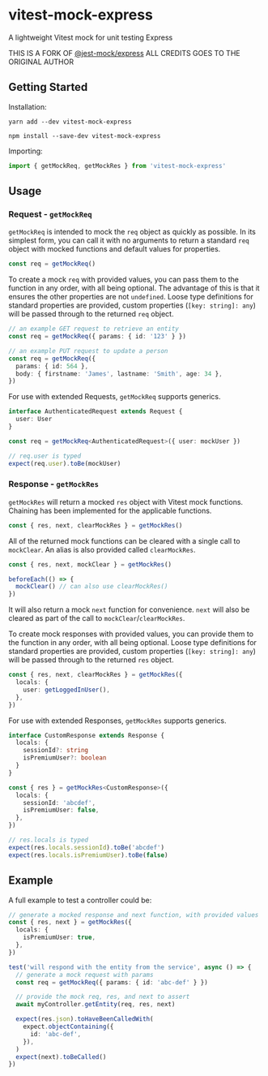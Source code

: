 # vitest-mock-express

A lightweight Vitest mock for unit testing Express

THIS IS A FORK OF [@jest-mock/express](https://github.com/bikk-uk/jest-mock-express) ALL CREDITS GOES TO THE ORIGINAL AUTHOR

## Getting Started

Installation:

`yarn add --dev vitest-mock-express`

`npm install --save-dev vitest-mock-express`

Importing:

```typescript
import { getMockReq, getMockRes } from 'vitest-mock-express'
```

## Usage

### Request - `getMockReq`

`getMockReq` is intended to mock the `req` object as quickly as possible. In its simplest form, you can call it with no arguments to return a standard `req` object with mocked functions and default values for properties.

```typescript
const req = getMockReq()
```

To create a mock `req` with provided values, you can pass them to the function in any order, with all being optional. The advantage of this is that it ensures the other properties are not `undefined`. Loose type definitions for standard properties are provided, custom properties (`[key: string]: any`) will be passed through to the returned `req` object.

```typescript
// an example GET request to retrieve an entity
const req = getMockReq({ params: { id: '123' } })
```

```typescript
// an example PUT request to update a person
const req = getMockReq({
  params: { id: 564 },
  body: { firstname: 'James', lastname: 'Smith', age: 34 },
})
```

For use with extended Requests, `getMockReq` supports generics.

```typescript
interface AuthenticatedRequest extends Request {
  user: User
}

const req = getMockReq<AuthenticatedRequest>({ user: mockUser })

// req.user is typed
expect(req.user).toBe(mockUser)
```

### Response - `getMockRes`

`getMockRes` will return a mocked `res` object with Vitest mock functions. Chaining has been implemented for the applicable functions.

```typescript
const { res, next, clearMockRes } = getMockRes()
```

All of the returned mock functions can be cleared with a single call to `mockClear`. An alias is also provided called `clearMockRes`.

```typescript
const { res, next, mockClear } = getMockRes()

beforeEach(() => {
  mockClear() // can also use clearMockRes()
})
```

It will also return a mock `next` function for convenience. `next` will also be cleared as part of the call to `mockClear`/`clearMockRes`.

To create mock responses with provided values, you can provide them to the function in any order, with all being optional. Loose type definitions for standard properties are provided, custom properties (`[key: string]: any`) will be passed through to the returned `res` object.

```typescript
const { res, next, clearMockRes } = getMockRes({
  locals: {
    user: getLoggedInUser(),
  },
})
```

For use with extended Responses, `getMockRes` supports generics.

```typescript
interface CustomResponse extends Response {
  locals: {
    sessionId?: string
    isPremiumUser?: boolean
  }
}

const { res } = getMockRes<CustomResponse>({
  locals: {
    sessionId: 'abcdef',
    isPremiumUser: false,
  },
})

// res.locals is typed
expect(res.locals.sessionId).toBe('abcdef')
expect(res.locals.isPremiumUser).toBe(false)
```

## Example

A full example to test a controller could be:

```typescript
// generate a mocked response and next function, with provided values
const { res, next } = getMockRes({
  locals: {
    isPremiumUser: true,
  },
})

test('will respond with the entity from the service', async () => {
  // generate a mock request with params
  const req = getMockReq({ params: { id: 'abc-def' } })

  // provide the mock req, res, and next to assert
  await myController.getEntity(req, res, next)

  expect(res.json).toHaveBeenCalledWith(
    expect.objectContaining({
      id: 'abc-def',
    }),
  )
  expect(next).toBeCalled()
})
```
